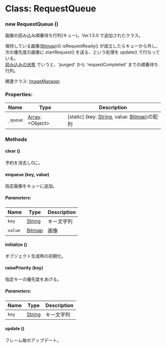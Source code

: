 # Class: RequestQueue

### new RequestQueue ()
画像の読み込み順番待ち行列(キュー)。Ver.1.5.0 で追加されたクラス。

保持している画像([Bitmap](Bitmap.md))の isRequestReady() が成立したらキューから外し、次の優先度の画像に startRequest() を送る、という処理を update() で行なっている。<br />
[読み込みの状態](Bitmap.md#読み込みの状態) でいうと、'purged' から 'requestCompleted' までの順番待ち行列。

関連クラス: [ImageManager](ImageManager.md)


### Properties:

| Name | Type | Description |
| --- | --- | --- |
| `_queue` | [Array](Array.md).&lt;Object&gt; | [static] {key: [String](String.md), value: [Bitmap](Bitmap.md)}の配列 |


### Methods

#### clear ()
予約を消去し0に。


#### enqueue (key, value)
指定画像をキューに追加。

##### Parameters:

| Name | Type | Description |
| --- | --- | --- |
| `key` | [String](String.md) | キー文字列 |
| `value` | [Bitmap](Bitmap.md) | 画像 |


#### initialize ()
オブジェクト生成時の初期化。


#### raisePriority (key)
指定キーの優先度をあげる。

##### Parameters:

| Name | Type | Description |
| --- | --- | --- |
| `key` | [String](String.md) | キー文字列 |


#### update ()
フレーム毎のアップデート。